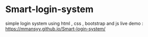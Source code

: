 # Smart-login-system
simple login system using html , css , bootstrap and js
live demo : https://mmansyy.github.io/Smart-login-system/
